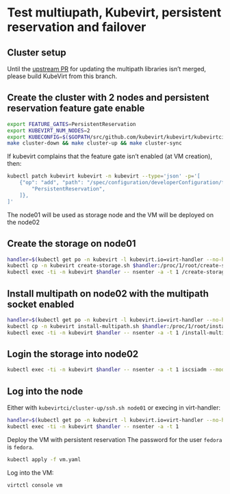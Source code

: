 # Test multiupath, Kubevirt, persistent reservation and failover

## Cluster setup
Until the [upstream PR](https://github.com/kubevirt/kubevirt/pull/14353) for updating the multipath libraries isn’t merged, please build KubeVirt from this branch.

## Create the cluster with 2 nodes and persistent reservation feature gate enable
```bash
export FEATURE_GATES=PersistentReservation
export KUBEVIRT_NUM_NODES=2
export KUBECONFIG=$($GOPATH/src/github.com/kubevirt/kubevirt/kubevirtci/cluster-up/kubeconfig.sh)
make cluster-down && make cluster-up && make cluster-sync
```

If kubevirt complains that the feature gate isn’t enabled (at VM creation), then:
```bash
kubectl patch kubevirt kubevirt -n kubevirt --type='json' -p='[
    {"op": "add", "path": "/spec/configuration/developerConfiguration/featureGates", "value": [
        "PersistentReservation",
    ]},
]'
```

The node01 will be used as storage node and the VM will be deployed on the node02

## Create the storage on node01

```bash
handler=$(kubectl get po -n kubevirt -l kubevirt.io=virt-handler --no-headers=true -o custom-columns=":metadata.name" --field-selector spec.nodeName=node01)
kubectl cp -n kubevirt create-storage.sh $handler:/proc/1/root/create-storage.sh
kubectl exec -ti -n kubevirt $handler -- nsenter -a -t 1 /create-storage.sh
```
## Install multipath on node02 with the multipath socket enabled

```bash
handler=$(kubectl get po -n kubevirt -l kubevirt.io=virt-handler --no-headers=true -o custom-columns=":metadata.name" --field-selector spec.nodeName=node02)
kubectl cp -n kubevirt install-multipath.sh $handler:/proc/1/root/install-multipath.sh
kubectl exec -ti -n kubevirt $handler -- nsenter -a -t 1 /install-multipath.sh
```


## Login the storage into node02
``` bash
kubectl exec -ti -n kubevirt $handler -- nsenter -a -t 1 iscsiadm --mode discovery --type sendtargets --portal 192.168.66.101 --login
```

## Log into the node
Either with `kubevirtci/cluster-up/ssh.sh node01` or execing in virt-handler:
```bash
handler=$(kubectl get po -n kubevirt -l kubevirt.io=virt-handler --no-headers=true -o custom-columns=":metadata.name" --field-selector spec.nodeName=node02)
kubectl exec -ti -n kubevirt $handler -- nsenter -a -t 1
```

Deploy the VM with persistent reservation
The password for the user `fedora` is `fedora`.
``` bash
kubectl apply -f vm.yaml
```

Log into the VM:
```bash
virtctl console vm
```
